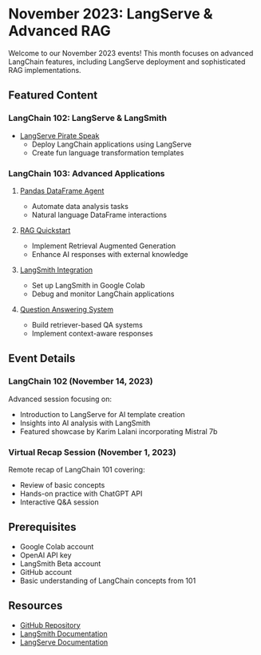 # November 2023: LangServe & Advanced RAG

Welcome to our November 2023 events! This month focuses on advanced LangChain features, including LangServe deployment and sophisticated RAG implementations.

## Featured Content

### LangChain 102: LangServe & LangSmith
- [LangServe Pirate Speak](langserve-pirate-speak)
  - Deploy LangChain applications using LangServe
  - Create fun language transformation templates

### LangChain 103: Advanced Applications
1. [Pandas DataFrame Agent](pandas-df-agent)
   - Automate data analysis tasks
   - Natural language DataFrame interactions

2. [RAG Quickstart](rag-quickstart)
   - Implement Retrieval Augmented Generation
   - Enhance AI responses with external knowledge

3. [LangSmith Integration](langsmith-colab)
   - Set up LangSmith in Google Colab
   - Debug and monitor LangChain applications

4. [Question Answering System](qa-retriever)
   - Build retriever-based QA systems
   - Implement context-aware responses

## Event Details

### LangChain 102 (November 14, 2023)
Advanced session focusing on:
- Introduction to LangServe for AI template creation
- Insights into AI analysis with LangSmith
- Featured showcase by Karim Lalani incorporating Mistral 7b

### Virtual Recap Session (November 1, 2023)
Remote recap of LangChain 101 covering:
- Review of basic concepts
- Hands-on practice with ChatGPT API
- Interactive Q&A session

## Prerequisites
- Google Colab account
- OpenAI API key
- LangSmith Beta account
- GitHub account
- Basic understanding of LangChain concepts from 101

## Resources
- [GitHub Repository](https://github.com/aimug-org/austin_langchain)
- [LangSmith Documentation](https://www.langchain.com/langsmith)
- [LangServe Documentation](https://python.langchain.com/docs/langserve)
